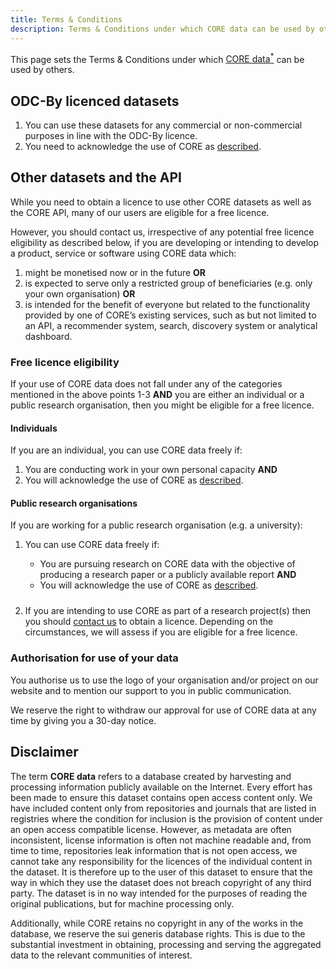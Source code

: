 ```yaml
---
title: Terms & Conditions
description: Terms & Conditions under which CORE data can be used by others.
---
```

<style>
  ol p + ol, ol p + ul, ul p + ol, ul p + ul {
    margin-bottom: 1.5rem;
  }

  .content h2 {
    margin-top: 3rem;
  }
</style>

This page sets the Terms & Conditions under which
[CORE data<sup>*</sup>](#disclaimer "Read more about data") can
be used by others.

## ODC-By licenced datasets

1. You can use these datasets for any commercial or non-commercial
   purposes in line with the&nbsp;ODC-By licence.
2. You need to acknowledge the use of CORE as [described](/acknowledge).

## Other datasets and the API

While you need to obtain a licence to use other CORE datasets as well as the CORE API, many of our users are eligible for a free licence.

However, you should contact us, irrespective of any potential free licence
eligibility as described below, if you are developing or intending to develop
a product, service or software using CORE data which:

1. might be monetised now or in the future <b>OR</b>
2. is expected to serve only a restricted group of
   beneficiaries&nbsp;(e.g.&nbsp;only your own organisation) <b>OR</b>
3. is intended for the benefit of everyone but related to the functionality
   provided by one of CORE’s existing services, such as but not limited to
   an API, a recommender system, search, discovery system
   or analytical dashboard.

### Free licence eligibility

If your use of CORE data does not fall under any of the categories mentioned
in the above points&nbsp;1-3&nbsp;<b>AND</b> you are either an individual
or a public research organisation, then you might be eligible for
a free licence.

#### Individuals

If you are an individual, you can use CORE data freely if:

1. You are conducting work in your own personal
       capacity <b>AND</b>
2. You will acknowledge the use of CORE as [described](/acknowledge).

#### Public research organisations

If you are working for a public research
organisation&nbsp;(e.g.&nbsp;a&nbsp;university):

1. You can use CORE data freely if:

   * You are pursuing research on CORE data with
       the objective of producing a research paper or
       a publicly available report <b>AND</b>
   * You will acknowledge the use of CORE as [described](/acknowledge).
2. If you are intending to use CORE as part of
   a research project(s) then you should 
   [contact us](mailto:th%65%74eam%40c%6fr%65%2eac%2eu%6b)
   to obtain a licence. Depending on the circumstances, we will assess
   if you are eligible for a free licence. 

### Authorisation for use of your data 

You authorise us to use the logo of your organisation and/or project on our
website and to mention our support to you in public communication. 

We reserve the right to withdraw our approval for use of CORE data at any time
by giving you a 30-day notice.

<section id="disclaimer">

## Disclaimer

The term **CORE data** refers to a database created by harvesting and
processing information publicly available on the Internet. Every effort has
been made to ensure this dataset contains open access content only. We have
included content only from repositories and journals that are listed in
registries where the condition for inclusion is the provision of content
under an open access compatible license. However, as metadata are often
inconsistent, license information is often not machine readable and, from
time to time, repositories leak information that is not open access, we
cannot take any responsibility for the licences of the individual content in
the dataset. It is therefore up to the user of this dataset to ensure that
the way in which they use the dataset does not breach copyright of any third
party. The dataset is in no way intended for the purposes of reading the
original publications, but for machine processing only.

Additionally, while CORE retains no copyright in any of the works in the
database, we reserve the sui generis database rights. This is due to the
substantial investment in obtaining, processing and serving the aggregated
data to the relevant communities of interest.

</section>
